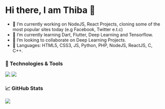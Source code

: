 # Hi there, I am Thiba 👋

- 🔭 I’m currently working on NodeJS, React Projects, cloning some of the most popular sites today (e.g Facebook, Twitter e.t.c) 
- 🌱 I’m currently learning Dart, Flutter, Deep Learning and Tensorflow.
- 👯 I’m looking to collaborate on Deep Learning Projects.
- 📢 Languages: HTML5, CSS3, JS, Python, PHP, NodeJS, ReactJS, C, C++.


### 🔧 Technologies & Tools
![](https://img.shields.io/badge/OS-Linux-informational?style=flat&logo=linux&logoColor=white&color=2bbc8a)
![](https://img.shields.io/badge/Editor-IntelliJ_IDEA-informational?style=flat&logo=visualstudiocode&logoColor=white&color=2bbc8a)


### 📈 GitHub Stats
<img align="center" src="https://github-readme-stats.vercel.app/api/top-langs/?username=ThibaMahlezana" />

<!--
**ThibaMahlezana/ThibaMahlezana** is a ✨ _special_ ✨ repository because its `README.md` (this file) appears on your GitHub profile.

Here are some ideas to get you started:

- 🔭 I’m currently working on ...
- 🌱 I’m currently learning ...
- 👯 I’m looking to collaborate on ...
- 🤔 I’m looking for help with ...
- 💬 Ask me about ...
- 📫 How to reach me: ...
- 😄 Pronouns: ...
- ⚡ Fun fact: ...
-->
